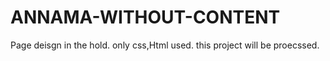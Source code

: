 # ANNAMA-WITHOUT-CONTENT

Page deisgn in the hold. only css,Html used. this project will be proecssed.
